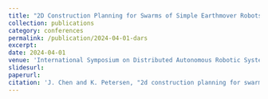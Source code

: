 ```yaml
---
title: "2D Construction Planning for Swarms of Simple Earthmover Robots"
collection: publications
category: conferences
permalink: /publication/2024-04-01-dars
excerpt: 
date: 2024-04-01
venue: 'International Symposium on Distributed Autonomous Robotic Systems (DARS)'
slidesurl: 
paperurl: 
citation: 'J. Chen and K. Petersen, "2d construction planning for swarms of simple earthmover robots", in The International Symposium on Distributed Autonomous Robotic Systems (DARS). Springer, 2024.'
---
```

